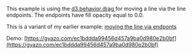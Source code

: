 This example is using the [d3.behavior.drag ](https://github.com/d3/d3/wiki/Drag-Behavior) for moving a line via the line endpoints.
The endpoints have fill opacity equal to 0.0.

This is a variant of my earlier example: [moving the line via endponts](https://bl.ocks.org/dimitardanailov/bb12fef05c5ed56e793728ed8e84bb81)   

Demo: [https://gyazo.com/ec1bddda99456d457a9ba0d980e2b0bf](https://gyazo.com/ec1bddda99456d457a9ba0d980e2b0bf)
